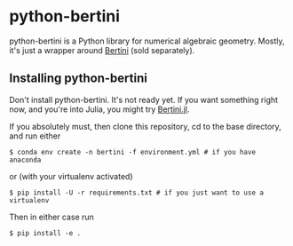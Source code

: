 # python-bertini

python-bertini is a Python library for numerical algebraic geometry.
Mostly, it's just a wrapper around [Bertini](https://bertini.nd.edu) (sold separately).

## Installing python-bertini

Don't install python-bertini.
It's not ready yet.
If you want something right now, and you're into Julia, you might try [Bertini.jl](https://github.com/PBrdng/Bertini.jl).

If you absolutely must, then clone this repository, cd to the base directory, and run either

```shell
$ conda env create -n bertini -f environment.yml # if you have anaconda
```
or (with your virtualenv activated)
```shell
$ pip install -U -r requirements.txt # if you just want to use a virtualenv
```

Then in either case run
```shell
$ pip install -e .
```
